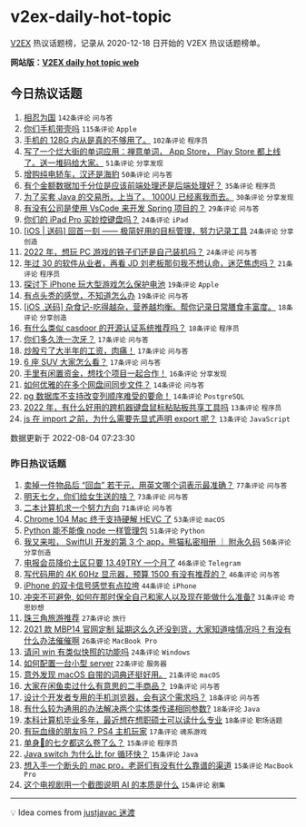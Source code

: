 # v2ex-daily-hot-topic

[V2EX](https://www.v2ex.com/) 热议话题榜，记录从 2020-12-18 日开始的 V2EX 热议话题榜单。

**网站版：[V2EX daily hot topic web](https://boojack.github.io/v2ex-daily-hot-topic-web/)**

## 今日热议话题

<!-- TODAY BEGIN -->

1. [相忍为国](https://www.v2ex.com/t/870554) `142条评论` `问与答`
1. [你们手机带壳吗](https://www.v2ex.com/t/870547) `115条评论` `Apple`
1. [手机的 128G 内从是真的不够用了。](https://www.v2ex.com/t/870607) `102条评论` `程序员`
1. [写了一个烂大街的单词应用：禅意单词， App Store， Play Store 都上线了。送一堆码给大家。](https://www.v2ex.com/t/870540) `51条评论` `分享发现`
1. [增购纯电轿车，汉还是海豹](https://www.v2ex.com/t/870542) `50条评论` `问与答`
1. [有个金额数据加千分位是应该前端处理还是后端处理好？](https://www.v2ex.com/t/870578) `35条评论` `程序员`
1. [为了买套 Java 的交易所，上当了， 1000U 已经离我而去。](https://www.v2ex.com/t/870610) `30条评论` `分享发现`
1. [有没有公司是使用 VsCode 来开发 Spring 项目的？](https://www.v2ex.com/t/870600) `29条评论` `问与答`
1. [你们的 iPad Pro 买妙控键盘吗？](https://www.v2ex.com/t/870622) `24条评论` `iPad`
1. [[iOS | 送码] 回首一刻 —— 极简好用的目标管理，努力记录工具](https://www.v2ex.com/t/870580) `24条评论` `分享创造`
1. [2022 年，想玩 PC 游戏的铁子们还是自己装机吗？](https://www.v2ex.com/t/870575) `24条评论` `问与答`
1. [年过 30 的软件从业者，再看 JD 刘老板那句我不想认命，迷茫焦虑吗？](https://www.v2ex.com/t/870639) `21条评论` `程序员`
1. [探讨下 iPhone 玩大型游戏怎么保护电池](https://www.v2ex.com/t/870624) `19条评论` `Apple`
1. [有点头秃的感觉，不知道怎么办](https://www.v2ex.com/t/870561) `19条评论` `问与答`
1. [[iOS ,送码] 杂食记-吃得越杂，营养越均衡。帮你记录日常膳食丰富度。](https://www.v2ex.com/t/870636) `18条评论` `分享创造`
1. [有什么类似 casdoor 的开源认证系统推荐吗？](https://www.v2ex.com/t/870546) `18条评论` `程序员`
1. [你们多久洗一次牙？](https://www.v2ex.com/t/870642) `17条评论` `问与答`
1. [炒股亏了大半年的工资，肉痛！](https://www.v2ex.com/t/870588) `17条评论` `问与答`
1. [6 座 SUV 大家怎么看？](https://www.v2ex.com/t/870562) `17条评论` `问与答`
1. [手里有闲置资金，想找个项目一起合作！](https://www.v2ex.com/t/870579) `16条评论` `分享发现`
1. [如何优雅的在多个网盘间同步文件？](https://www.v2ex.com/t/870617) `14条评论` `问与答`
1. [pg 数据库不支持改变列顺序难受的要命！](https://www.v2ex.com/t/870601) `14条评论` `PostgreSQL`
1. [2022 年，有什么好用的跨机器键盘鼠标粘贴板共享工具吗](https://www.v2ex.com/t/870604) `13条评论` `程序员`
1. [js 在 import 之前，为什么需要先显式声明 export 呢？](https://www.v2ex.com/t/870590) `13条评论` `JavaScript`

数据更新于 2022-08-04 07:23:30

<!-- TODAY END -->

### 昨日热议话题

<!-- YESTERDAY BEGIN -->

1. [卖掉一件物品后 “回血” 若干元，用英文哪个词表示最准确？](https://www.v2ex.com/t/870345) `77条评论` `问与答`
1. [明天七夕，你们给女生送的啥？](https://www.v2ex.com/t/870459) `73条评论` `问与答`
1. [二本计算机求一个努力方向](https://www.v2ex.com/t/870369) `71条评论` `问与答`
1. [Chrome 104 Mac 终于支持硬解 HEVC 了](https://www.v2ex.com/t/870362) `53条评论` `macOS`
1. [Python 能不能像 node 一样管理包](https://www.v2ex.com/t/870375) `51条评论` `Python`
1. [我又来啦， SwiftUI 开发的第 3 个 app，熊猫私密相册 ｜ 附永久码](https://www.v2ex.com/t/870471) `50条评论` `分享创造`
1. [电报会员降价土区只要 13.49TRY 一个月了](https://www.v2ex.com/t/870349) `46条评论` `Telegram`
1. [写代码用的 4K 60Hz 显示器，预算 1500 有没有推荐的？](https://www.v2ex.com/t/870373) `46条评论` `问与答`
1. [iPhone 的双卡信号感觉有点拉垮](https://www.v2ex.com/t/870397) `44条评论` `iPhone`
1. [冲突不可避免, 如何在那时保全自己和家人以及现在能做什么准备?](https://www.v2ex.com/t/870372) `31条评论` `奇思妙想`
1. [珠三角旅游推荐](https://www.v2ex.com/t/870447) `27条评论` `旅行`
1. [2021 款 MBP14 官网定制 延期这么久还没到货，大家知道啥情况吗？有没有什么办法催催啊](https://www.v2ex.com/t/870407) `26条评论` `MacBook Pro`
1. [请问 win 有类似快照的功能吗](https://www.v2ex.com/t/870356) `24条评论` `Windows`
1. [如何配置一台小型 server](https://www.v2ex.com/t/870492) `22条评论` `服务器`
1. [意外发现 macOS 自带的词典还挺好用。](https://www.v2ex.com/t/870443) `21条评论` `macOS`
1. [大家在闲鱼卖过什么有意思的二手商品？](https://www.v2ex.com/t/870428) `19条评论` `问与答`
1. [设计个开发者专用的手机浏览器，会有这个需求吗？](https://www.v2ex.com/t/870467) `18条评论` `问与答`
1. [有什么较为通用的办法解决两个实体类传递相同参数?](https://www.v2ex.com/t/870449) `18条评论` `Java`
1. [本科计算机毕业多年，最近想在想职硕士可以读什么专业](https://www.v2ex.com/t/870420) `18条评论` `职场话题`
1. [有玩血缘的朋友吗？ PS4 主机玩家](https://www.v2ex.com/t/870396) `17条评论` `魂系游戏`
1. [单身🐶的七夕都这么卷了么？](https://www.v2ex.com/t/870480) `15条评论` `程序员`
1. [Java switch 为什么比 for 循环快？](https://www.v2ex.com/t/870434) `15条评论` `Java`
1. [想入手一个断头的 mac pro，老哥们有没有什么靠谱的渠道](https://www.v2ex.com/t/870415) `15条评论` `MacBook Pro`
1. [这个电视剧用一个截图说明 AI 的本质是什么](https://www.v2ex.com/t/870385) `15条评论` `剧集`

<!-- YESTERDAY END -->

---

💡 Idea comes from [justjavac 迷渡](https://github.com/justjavac/)
